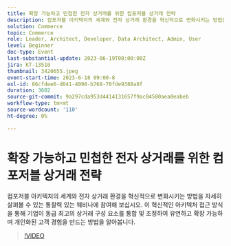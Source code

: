 ```yaml
---
title: 확장 가능하고 민첩한 전자 상거래를 위한 컴포저블 상거래 전략
description: 컴포저블 아키텍처의 세계와 전자 상거래 환경을 혁신적으로 변화시키는 방법을 자세히 살펴볼 수 있는 통찰력 있는 웨비나에 참여해 보십시오. 이 혁신적인 아키텍처 접근 방식을 통해 기업이 동급 최고의 상거래 구성 요소를 통합 및 조정하여 유연하고 확장 가능하며 개인화된 고객 경험을 만드는 방법을 알아봅니다.
solution: Commerce
topic: Commerce
role: Leader, Architect, Developer, Data Architect, Admin, User
level: Beginner
doc-type: Event
last-substantial-update: 2023-06-19T00:00:00Z
jira: KT-13510
thumbnail: 3420655.jpeg
event-start-time: 2023-6-18 09:00-8
exl-id: 86cfdee6-d041-4098-b768-70fde9388a8f
duration: 3602
source-git-commit: 9a297cda953d4414131657f9ac84580aea0eabeb
workflow-type: tm+mt
source-wordcount: '110'
ht-degree: 0%

---
```


# 확장 가능하고 민첩한 전자 상거래를 위한 컴포저블 상거래 전략

컴포저블 아키텍처의 세계와 전자 상거래 환경을 혁신적으로 변화시키는 방법을 자세히 살펴볼 수 있는 통찰력 있는 웨비나에 참여해 보십시오. 이 혁신적인 아키텍처 접근 방식을 통해 기업이 동급 최고의 상거래 구성 요소를 통합 및 조정하여 유연하고 확장 가능하며 개인화된 고객 경험을 만드는 방법을 알아봅니다.

>[!VIDEO](https://video.tv.adobe.com/v/3420655/?learn=on)
